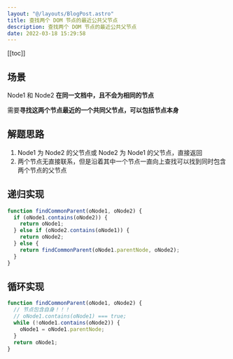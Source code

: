 ```yaml
---
layout: "@/layouts/BlogPost.astro"
title: 查找两个 DOM 节点的最近公共父节点
description: 查找两个 DOM 节点的最近公共父节点
date: 2022-03-18 15:29:58
---
```


[[toc]]

## 场景

Node1 和 Node2 **在同一文档中，且不会为相同的节点**

需要**寻找这两个节点最近的一个共同父节点，可以包括节点本身**

## 解题思路

1. Node1 为 Node2 的父节点或 Node2 为 Node1 的父节点，直接返回
2. 两个节点无直接联系，但是沿着其中一个节点一直向上查找可以找到同时包含两个节点的父节点

## 递归实现

```js
function findCommonParent(oNode1, oNode2) {
  if (oNode1.contains(oNode2)) {
    return oNode1;
  } else if (oNode2.contains(oNode1)) {
    return oNode2;
  } else {
    return findCommonParent(oNode1.parentNode, oNode2);
  }
}
```

## 循环实现

```js
function findCommonParent(oNode1, oNode2) {
  // 节点包含自身！！！
  // oNode1.contains(oNode1) === true;
  while (!oNode1.contains(oNode2)) {
    oNode1 = oNode1.parentNode;
  }
  return oNode1;
}
```